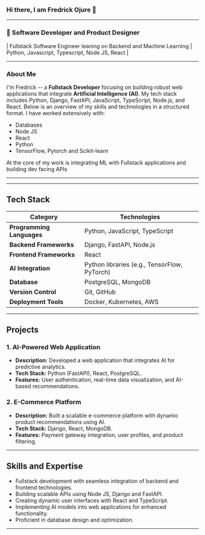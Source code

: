 

### Hi there, I am Fredrick Ojure 👋

---

### 👯 Software Developer and Product Designer

| Fullstack Software Engineer leaning on Backend and Machine Learning | Python, Javascript,  Typescript, Node JS, React |

---

### About Me

I'm Fredrick --  a **Fullstack Developer** focusing on building robust web applications that integrate **Artificial Intelligence (AI)**. My tech stack includes Python, Django, FastAPI, JavaScript, TypeScript, Node.js, and React. Below is an overview of my skills and technologies in a structured format.
I have worked extensively with:
- Databases
- Node JS
- React
- Python
- TensorFlow, Pytorch and Scikit-learn

At the core of my work is integrating ML with Fullstack applications  and building dev facing APIs

---


---

## Tech Stack

| **Category**       | **Technologies**                     |
|---------------------|--------------------------------------|
| **Programming Languages** | Python, JavaScript, TypeScript       |
| **Backend Frameworks**    | Django, FastAPI, Node.js             |
| **Frontend Frameworks**   | React                              |
| **AI Integration**        | Python libraries (e.g., TensorFlow, PyTorch) |
| **Database**              | PostgreSQL, MongoDB                |
| **Version Control**       | Git, GitHub                        |
| **Deployment Tools**      | Docker, Kubernetes, AWS            |

---

## Projects
### 1. AI-Powered Web Application
- **Description:** Developed a web application that integrates AI for predictive analytics.
- **Tech Stack:** Python (FastAPI), React, PostgreSQL.
- **Features:** User authentication, real-time data visualization, and AI-based recommendations.

### 2. E-Commerce Platform
- **Description:** Built a scalable e-commerce platform with dynamic product recommendations using AI.
- **Tech Stack:** Django, React, MongoDB.
- **Features:** Payment gateway integration, user profiles, and product filtering.

---

## Skills and Expertise
- Fullstack development with seamless integration of backend and frontend technologies.
- Building scalable APIs using Node JS, Django and FastAPI.
- Creating dynamic user interfaces with React and TypeScript.
- Implementing AI models into web applications for enhanced functionality.
- Proficient in database design and optimization.

---



<!--
**OjureFred/OjureFred** is a ✨ _special_ ✨ repository because its `README.md` (this file) appears on your GitHub profile.

Here are some ideas to get you started:

- 🔭 I’m currently working on ...
- 🌱 I’m currently learning ...
- 👯 I’m looking to collaborate on ...
- 🤔 I’m looking for help with ...
- 💬 Ask me about ...
- 📫 How to reach me: ...
- 😄 Pronouns: ...
- ⚡ Fun fact: ...
-->
